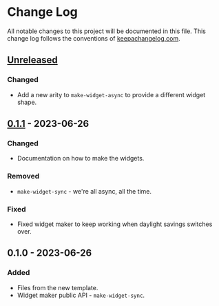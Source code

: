 # Change Log
All notable changes to this project will be documented in this file. This change log follows the conventions of [keepachangelog.com](http://keepachangelog.com/).

## [Unreleased]
### Changed
- Add a new arity to `make-widget-async` to provide a different widget shape.

## [0.1.1] - 2023-06-26
### Changed
- Documentation on how to make the widgets.

### Removed
- `make-widget-sync` - we're all async, all the time.

### Fixed
- Fixed widget maker to keep working when daylight savings switches over.

## 0.1.0 - 2023-06-26
### Added
- Files from the new template.
- Widget maker public API - `make-widget-sync`.

[Unreleased]: https://github.com/your-name/weatherbot/compare/0.1.1...HEAD
[0.1.1]: https://github.com/your-name/weatherbot/compare/0.1.0...0.1.1
